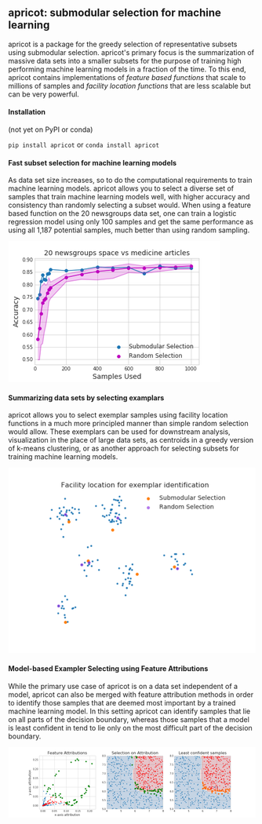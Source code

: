 ## apricot: submodular selection for machine learning

apricot is a package for the greedy selection of representative subsets using submodular selection. apricot's primary focus is the summarization of massive data sets into a smaller subsets for the purpose of training high performing machine learning models in a fraction of the time. To this end, apricot contains implementations of *feature based functions* that scale to millions of samples and *facility location functions* that are less scalable but can be very powerful.

#### Installation

(not yet on PyPI or conda)

`pip install apricot` or `conda install apricot`

#### Fast subset selection for machine learning models

As data set size increases, so to do the computational requirements to train machine learning models. apricot allows you to select a diverse set of samples that train machine learning models well, with higher accuracy and consistency than randomly selecting a subset would. When using a feature based function on the 20 newsgroups data set, one can train a logistic regression model using only 100 samples and get the same performance as using all 1,187 potential samples, much better than using random sampling.

![](img/20newsgroups.png)

#### Summarizing data sets by selecting examplars

apricot allows you to select exemplar samples using facility location functions in a much more principled manner than simple random selection would allow. These exemplars can be used for downstream analysis, visualization in the place of large data sets, as centroids in a greedy version of k-means clustering, or as another approach for selecting subsets for training machine learning models. 

![](img/facilitylocation.png)

#### Model-based Exampler Selecting using Feature Attributions

While the primary use case of apricot is on a data set independent of a model, apricot can also be merged with feature attribution methods in order to identify those samples that are deemed most important by a trained machine learning model. In this setting apricot can identify samples that lie on all parts of the decision boundary, whereas those samples that a model is least confident in tend to lie only on the most difficult part of the decision boundary.

![](img/attributionselection.png)
